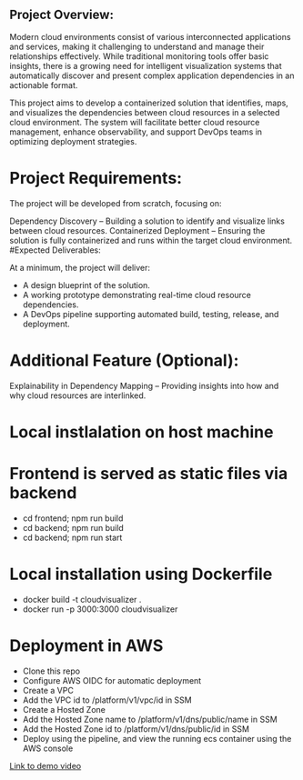 ## Project Overview:
Modern cloud environments consist of various interconnected applications and services, making it challenging to understand and manage their relationships effectively. While traditional monitoring tools offer basic insights, there is a growing need for intelligent visualization systems that automatically discover and present complex application dependencies in an actionable format.

This project aims to develop a containerized solution that identifies, maps, and visualizes the dependencies between cloud resources in a selected cloud environment. The system will facilitate better cloud resource management, enhance observability, and support DevOps teams in optimizing deployment strategies.

# Project Requirements:

The project will be developed from scratch, focusing on:

Dependency Discovery – Building a solution to identify and visualize links between cloud resources.
Containerized Deployment – Ensuring the solution is fully containerized and runs within the target cloud environment.
#Expected Deliverables:

At a minimum, the project will deliver:

* A design blueprint of the solution.
* A working prototype demonstrating real-time cloud resource dependencies.
* A DevOps pipeline supporting automated build, testing, release, and deployment.
# Additional Feature (Optional):
Explainability in Dependency Mapping – Providing insights into how and why cloud resources are interlinked.

# Local instlalation on host machine
# Frontend is served as static files via backend
* cd frontend; npm run build
* cd backend; npm run build
* cd backend; npm run start

# Local installation using Dockerfile
* docker build -t cloudvisualizer .
* docker run -p 3000:3000 cloudvisualizer

# Deployment in AWS
* Clone this repo
* Configure AWS OIDC for automatic deployment
* Create a VPC
* Add the VPC id to /platform/v1/vpc/id in SSM
* Create a Hosted Zone
* Add the Hosted Zone name to /platform/v1/dns/public/name in SSM
* Add the Hosted Zone id to /platform/v1/dns/public/id in SSM
* Deploy using the pipeline, and view the running ecs container using the AWS console

[Link to demo video](https://youtu.be/M2ed4olbjz4)
